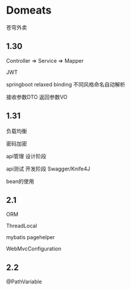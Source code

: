 # Domeats
苍穹外卖

## 1.30
Controller => Service => Mapper

JWT

springboot relaxed binding 不同风格命名自动解析

接收参数DTO 返回参数VO

## 1.31
负载均衡

密码加密

api管理 设计阶段

api测试 开发阶段 Swagger/Knife4J

bean的使用

## 2.1
ORM

ThreadLocal

mybatis pagehelper

WebMvcConfiguration

## 2.2
@PathVariable

